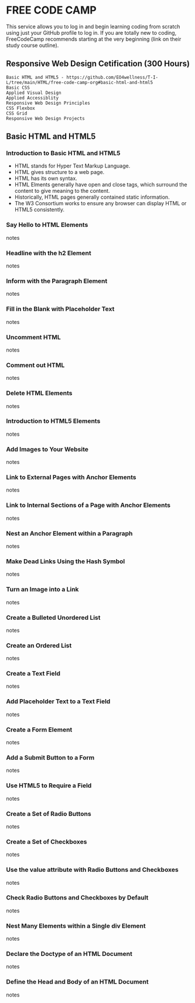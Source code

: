 # FREE CODE CAMP
This service allows you to log in and begin learning coding from scratch using just your GitHub profile to log in. If you are totally new to coding, FreeCodeCamp recommends starting at the very beginning (link on their study course outline). 


## Responsive Web Design Cetification (300 Hours)
    Basic HTML and HTML5 - https://github.com/EO4wellness/T-I-L/tree/main/HTML/free-code-camp-org#basic-html-and-html5 
    Basic CSS
    Applied Visual Design 
    Applied Accessiblity 
    Responsive Web Design Principles
    CSS Flexbox
    CSS Grid
    Responsive Web Design Projects 

## Basic HTML and HTML5

### Introduction to Basic HTML and HTML5 
* HTML stands for Hyper Text Markup Language. 
* HTML gives structure to a web page. 
* HTML has its own syntax. 
* HTML Elments generally have open and close tags, which surround the content to give meaning to the content. 
* Historically, HTML pages generally contained static information. 
* The W3 Consortium works to ensure any browser can display HTML or HTML5 consistently. 


### Say Hello to HTML Elements
notes

### Headline with the h2 Element
notes

### Inform with the Paragraph Element
notes

### Fill in the Blank with Placeholder Text
notes

### Uncomment HTML
notes

### Comment out HTML
notes

### Delete HTML Elements
notes

### Introduction to HTML5 Elements
notes

### Add Images to Your Website
notes

### Link to External Pages with Anchor Elements
notes

### Link to Internal Sections of a Page with Anchor Elements
notes

### Nest an Anchor Element within a Paragraph
notes

### Make Dead Links Using the Hash Symbol
notes

### Turn an Image into a Link
notes

### Create a Bulleted Unordered List
notes

### Create an Ordered List
notes

### Create a Text Field
notes

### Add Placeholder Text to a Text Field
notes

### Create a Form Element
notes

### Add a Submit Button to a Form
notes

### Use HTML5 to Require a Field
notes

### Create a Set of Radio Buttons
notes

### Create a Set of Checkboxes
notes

### Use the value attribute with Radio Buttons and Checkboxes
notes

### Check Radio Buttons and Checkboxes by Default
notes

### Nest Many Elements within a Single div Element
notes

### Declare the Doctype of an HTML Document
notes

### Define the Head and Body of an HTML Document
notes
     
